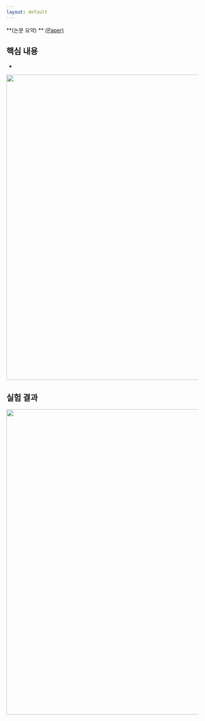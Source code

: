 ```yaml
---
layout: default
---
```


**(논문 요약) ** [(Paper)]()

## 핵심 내용
- 
<img src="./data/papers/<>/concept.png" width="800" />

## 실험 결과
<img src="./data/papers/<>>/data.png" width="800" />
